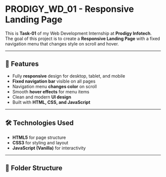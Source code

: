 # PRODIGY_WD_01 - Responsive Landing Page

This is **Task-01** of my Web Development Internship at **Prodigy Infotech**.  
The goal of this project is to create a **Responsive Landing Page** with a fixed navigation menu that changes style on scroll and hover.

---

## 📌 Features
- Fully **responsive** design for desktop, tablet, and mobile
- **Fixed navigation bar** visible on all pages
- Navigation menu **changes color** on scroll
- Smooth **hover effects** for menu items
- Clean and modern **UI design**
- Built with **HTML, CSS, and JavaScript**

---

## 🛠️ Technologies Used
- **HTML5** for page structure
- **CSS3** for styling and layout
- **JavaScript (Vanilla)** for interactivity

---

## 📂 Folder Structure
